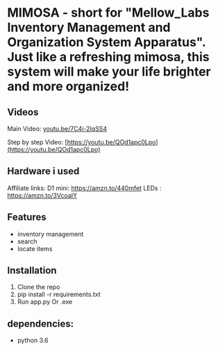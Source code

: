 # MIMOSA - short for "Mellow_Labs Inventory Management and Organization System Apparatus". Just like a refreshing mimosa, this system will make your life brighter and more organized!

## Videos
Main Video:
[youtu.be/7C4i-2IqSS4](https://youtu.be/7C4i-2IqSS4)

Step by step Video:
[https://youtu.be/QOd1apc0Lpo](https://youtu.be/QOd1apc0Lpo)

## Hardware i used
Affiliate links:
D1 mini: https://amzn.to/440mfet
LEDs : https://amzn.to/3VcoaIY

## Features

- inventory management
- search
- locate items

## Installation

1. Clone the repo
2. pip install -r requirements.txt
4. Run app.py Or .exe

## dependencies:

- python 3.6
